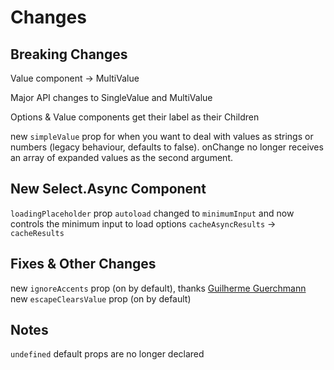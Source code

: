 # Changes

## Breaking Changes

Value component -> MultiValue

Major API changes to SingleValue and MultiValue

Options & Value components get their label as their Children

new `simpleValue` prop for when you want to deal with values as strings or numbers (legacy behaviour, defaults to false). onChange no longer receives an array of expanded values as the second argument.

## New Select.Async Component

`loadingPlaceholder` prop
`autoload` changed to `minimumInput` and now controls the minimum input to load options
`cacheAsyncResults` -> `cacheResults`

## Fixes & Other Changes

new `ignoreAccents` prop (on by default), thanks [Guilherme Guerchmann](https://github.com/Agamennon)
new `escapeClearsValue` prop (on by default)

## Notes

`undefined` default props are no longer declared
